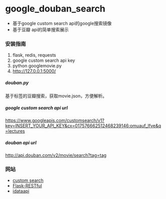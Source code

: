 # google_douban_search
+ 基于google custom search api的google搜索镜像
+ 基于豆瓣 api的简单搜索展示

### 安装指南
1. flask, redis, requests
2. google custom search api key
3. python googlemovie.py
4. http://127.0.0.1:5000/

##### douban.py
基于标签的豆瓣搜索，获取movie.json，方便解析。

##### google custom search api url
https://www.googleapis.com/customsearch/v1?key=INSERT_YOUR_API_KEY&cx=017576662512468239146:omuauf_lfve&q=lectures

##### douban api url
http://api.douban.com/v2/movie/search?tag=tag

### 网站
+ [custom search](https://developers.google.com/custom-search/)
+ [Flask-RESTful](https://flask-restful.readthedocs.io/en/latest/)
+ [idataapi](http://www.idataapi.cn/)
